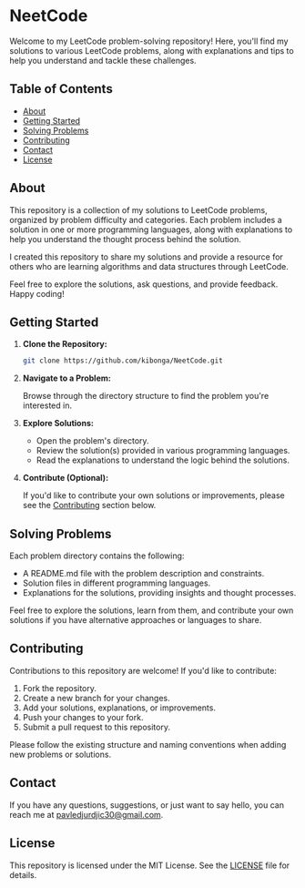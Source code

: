 # NeetCode

Welcome to my LeetCode problem-solving repository! Here, you'll find my solutions to various LeetCode problems, along with explanations and tips to help you understand and tackle these challenges.

## Table of Contents

- [About](#about)
- [Getting Started](#getting-started)
- [Solving Problems](#solving-problems)
- [Contributing](#contributing)
- [Contact](#contact)
- [License](#license)

## About

This repository is a collection of my solutions to LeetCode problems, organized by problem difficulty and categories. Each problem includes a solution in one or more programming languages, along with explanations to help you understand the thought process behind the solution.

I created this repository to share my solutions and provide a resource for others who are learning algorithms and data structures through LeetCode.

Feel free to explore the solutions, ask questions, and provide feedback. Happy coding!

## Getting Started

1. **Clone the Repository:**

   ```sh
   git clone https://github.com/kibonga/NeetCode.git
   ```

2. **Navigate to a Problem:**

   Browse through the directory structure to find the problem you're interested in.

3. **Explore Solutions:**

   - Open the problem's directory.
   - Review the solution(s) provided in various programming languages.
   - Read the explanations to understand the logic behind the solutions.

4. **Contribute (Optional):**

   If you'd like to contribute your own solutions or improvements, please see the [Contributing](#contributing) section below.

## Solving Problems

Each problem directory contains the following:

- A README.md file with the problem description and constraints.
- Solution files in different programming languages.
- Explanations for the solutions, providing insights and thought processes.

Feel free to explore the solutions, learn from them, and contribute your own solutions if you have alternative approaches or languages to share.

## Contributing

Contributions to this repository are welcome! If you'd like to contribute:

1. Fork the repository.
2. Create a new branch for your changes.
3. Add your solutions, explanations, or improvements.
4. Push your changes to your fork.
5. Submit a pull request to this repository.

Please follow the existing structure and naming conventions when adding new problems or solutions.

## Contact

If you have any questions, suggestions, or just want to say hello, you can reach me at [pavledjurdjic30@gmail.com](mailto:pavledjurdjic30@gmail.com).

## License

This repository is licensed under the MIT License. See the [LICENSE](LICENSE) file for details.
